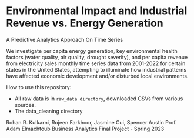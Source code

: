 # Environmental Impact and Industrial Revenue vs. Energy Generation
A Predictive Analytics Approach On Time Series

We investigate per capita energy generation, key environmental health factors (water quality, air quality, drought severity), and per capita revenue from electricity sales monthly time series data from 2001-2022 for certain states in the United States, attempting to illuminate how industrial patterns have affected economic development and/or disturbed local environments.

How to use this repository:
- All raw data is in ```raw_data directory```, downloaded CSVs from various sources.
- The data_cleaning directory

Rohan R. Kulkarni, Rojeen Farkhoor, Jasmine Cui, Spencer Austin
Prof. Adam Elmachtoub
Business Analytics Final Project - Spring 2023
